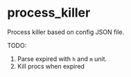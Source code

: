 # process_killer

Process killer based on config JSON file.

TODO:
1. Parse expired with `h` and `m` unit.
2. Kill procs when expired

